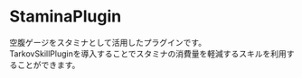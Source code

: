 # StaminaPlugin
空腹ゲージをスタミナとして活用したプラグインです。  
TarkovSkillPluginを導入することでスタミナの消費量を軽減するスキルを利用することができます。  